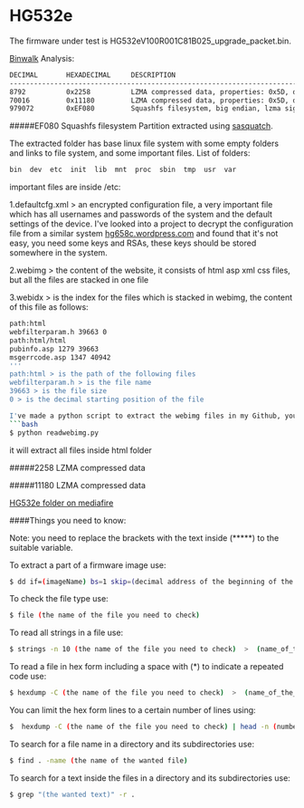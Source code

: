 # HG532e


The firmware under test is HG532eV100R001C81B025_upgrade_packet.bin.

[Binwalk](https://github.com/devttys0/binwalk) Analysis:
```bash
DECIMAL       HEXADECIMAL     DESCRIPTION
--------------------------------------------------------------------------------
8792          0x2258          LZMA compressed data, properties: 0x5D, dictionary size: 8388608 bytes, uncompressed size: 97664 bytes
70016         0x11180         LZMA compressed data, properties: 0x5D, dictionary size: 8388608 bytes, uncompressed size: 2783096 bytes
979072        0xEF080         Squashfs filesystem, big endian, lzma signature, version 3.0, size: 2746714 bytes, 197 inodes, blocksize: 65536 bytes, created: 2014-04-17 02:44:10
```

#####EF080 Squashfs filesystem
Partition extracted using <a href="https://github.com/devttys0/sasquatch">sasquatch</a>.

The extracted folder has base linux file system with some empty folders and links to file system, and some important files.
List of folders:
```bash
bin  dev  etc  init  lib  mnt  proc  sbin  tmp  usr  var
```

important files are inside /etc:

1.defaultcfg.xml > an encrypted configuration file, a very important file which has all usernames and passwords of  the system and the default settings of the device.
I've looked into a project to decrypt the configuration file from a similar system <a href="http://hg658c.wordpress.com">hg658c.wordpress.com</a> and found that it's not easy, you need some keys and RSAs, these keys should be stored somewhere in the system.

2.webimg > the content of the website, it consists of html asp xml css files, but all the files are stacked in one file

3.webidx > is the index for the files which is stacked in webimg, the content of this file as follows:
```bash
path:html
webfilterparam.h 39663 0
path:html/html
pubinfo.asp 1279 39663
msgerrcode.asp 1347 40942
'''
path:html > is the path of the following files
webfilterparam.h > is the file name
39663 > is the file size
0 > is the decimal starting position of the file

I've made a python script to extract the webimg files in my Github, you have to download readwebimg.py and copy it beside the webidx and webimg, and run it using the terminal:
```bash
$ python readwebimg.py
```
it will extract all files inside html folder

#####2258  LZMA compressed data

#####11180 LZMA compressed data


<a href="https://www.mediafire.com/folder/71l98mn7wagi3/HG532e">HG532e folder on mediafire</a>

####Things you need to know:

Note: you need to replace the brackets with the text inside (*****) to the suitable variable.

To extract a part of a firmware image use:
```bash
$ dd if=(imageName) bs=1 skip=(decimal address of the beginning of the file) of=(outPartName)
```

To check the file type use:
```bash
$ file (the name of the file you need to check)
```

To read all strings in a file use:
```bash
$ strings -n 10 (the name of the file you need to check)  >  (name_of_the_output_file)
```

To read a file in hex form including a space with (*) to indicate a repeated code use:
```bash
$ hexdump -C (the name of the file you need to check)  >  (name_of_the_output_file)
```

You can limit the hex form lines to a certain number of lines using:
```bash
$  hexdump -C (the name of the file you need to check) | head -n (number of requested lines)
```

To search for a file name in a directory and its subdirectories use:
```bash
$ find . -name (the name of the wanted file)
```

To search for a text inside the files in a directory and its subdirectories use:
```bash
$ grep "(the wanted text)" -r .
```


